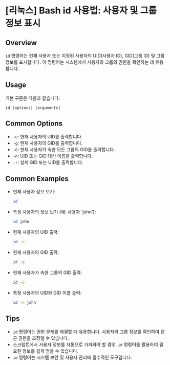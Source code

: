 # [리눅스] Bash id 사용법: 사용자 및 그룹 정보 표시

## Overview
`id` 명령어는 현재 사용자 또는 지정된 사용자의 UID(사용자 ID), GID(그룹 ID) 및 그룹 정보를 표시합니다. 이 명령어는 시스템에서 사용자와 그룹의 권한을 확인하는 데 유용합니다.

## Usage
기본 구문은 다음과 같습니다:
```
id [options] [arguments]
```

## Common Options
- `-u`: 현재 사용자의 UID를 출력합니다.
- `-g`: 현재 사용자의 GID를 출력합니다.
- `-G`: 현재 사용자가 속한 모든 그룹의 GID를 출력합니다.
- `-n`: UID 또는 GID 대신 이름을 출력합니다.
- `-r`: 실제 GID 또는 UID를 출력합니다.

## Common Examples
- 현재 사용자 정보 보기:
  ```bash
  id
  ```

- 특정 사용자의 정보 보기 (예: 사용자 'john'):
  ```bash
  id john
  ```

- 현재 사용자의 UID 출력:
  ```bash
  id -u
  ```

- 현재 사용자의 GID 출력:
  ```bash
  id -g
  ```

- 현재 사용자가 속한 그룹의 GID 출력:
  ```bash
  id -G
  ```

- 특정 사용자의 UID와 GID 이름 출력:
  ```bash
  id -n john
  ```

## Tips
- `id` 명령어는 권한 문제를 해결할 때 유용합니다. 사용자와 그룹 정보를 확인하여 접근 권한을 조정할 수 있습니다.
- 스크립트에서 사용자 정보를 자동으로 가져와야 할 경우, `id` 명령어를 활용하여 필요한 정보를 쉽게 얻을 수 있습니다.
- `id` 명령어는 시스템 보안 및 사용자 관리에 필수적인 도구입니다.